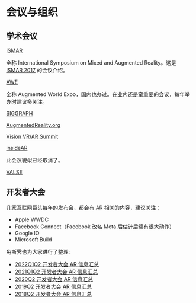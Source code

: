 # 会议与组织

## 学术会议 
[ISMAR](http://www.ismar.net/)

全称 International Symposium on Mixed and Augmented Reality。这是 [ISMAR 2017](http://www.ismar2017.org/) 的会议介绍。

[AWE](http://www.augmentedworldexpo.com/)

全称 Augmented World Expo，国内也办过。在业内还是蛮重要的会议，每年举办时建议多关注。

[SIGGRAPH](https://www.siggraph.org/)

[AugmentedReality.org](http://www.augmentedreality.org/)

[Vision VR/AR Summit](http://visionsummit2016.com/)

[insideAR](https://en.wikipedia.org/wiki/InsideAR)

此会议貌似已经取消了。

[VALSE](http://valser.org/)


## 开发者大会

几家互联网巨头每年的发布会，都会有 AR 相关的内容，建议关注：
- Apple WWDC
- Facebook Connect（Facebook 改名 Meta 后估计后续有很大动作）
- Google IO
- Microsoft Build

兔斯霁也为大家进行了整理:

- [2022Q1Q2 开发者大会 AR 信息汇总](https://zhuanlan.zhihu.com/p/546024760)
- [2021Q1Q2 开发者大会 AR 信息汇总](https://zhuanlan.zhihu.com/p/413532345)
- [2020Q2 开发者大会 AR 信息汇总](https://zhuanlan.zhihu.com/p/158683385)
- [2019Q2 开发者大会 AR 信息汇总](https://zhuanlan.zhihu.com/p/66412302)
- [2018Q2 开发者大会 AR 信息汇总](https://zhuanlan.zhihu.com/p/38484401)
